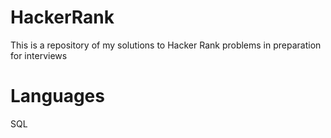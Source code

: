 # HackerRank
This is a repository of my solutions to Hacker Rank problems in preparation for interviews

# Languages
SQL
